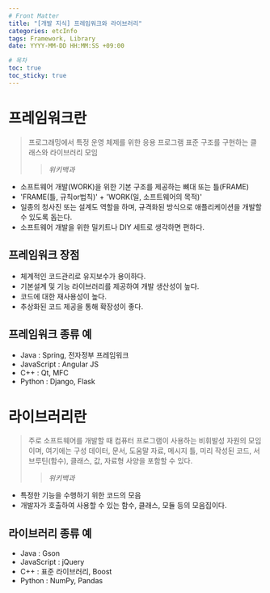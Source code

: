 ```yaml
---
# Front Matter
title: "[개발 지식] 프레임워크와 라이브러리"
categories: etcInfo
tags: Framework, Library
date: YYYY-MM-DD HH:MM:SS +09:00

# 목차
toc: true  
toc_sticky: true 
---
```


# 프레임워크란
> 프로그래밍에서 특정 운영 체제를 위한 응용 프로그램 표준 구조를 구현하는 클래스와 라이브러리 모임
>>*위키백과*

- 소프트웨어 개발(WORK)을 위한 기본 구조를 제공하는 뼈대 또는 틀(FRAME)
- 'FRAME(틀, 규칙or법칙)' + 'WORK(일, 소프트웨어의 목적)' 
- 일종의 청사진 또는 설계도 역할을 하며, 규격화된 방식으로 애플리케이션을 개발할 수 있도록 돕는다.
- 소프트웨어 개발을 위한 밀키트나 DIY 세트로 생각하면 편하다.

## 프레임워크 장점
- 체계적인 코드관리로 유지보수가 용이하다.
- 기본설계 및 기능 라이브러리를 제공하여 개발 생산성이 높다.
- 코드에 대한 재사용성이 높다.
- 추상화된 코드 제공을 통해 확장성이 좋다.

## 프레임워크 종류 예
- Java : Spring, 전자정부 프레임워크
- JavaScript : Angular JS
- C++ : Qt, MFC
- Python : Django, Flask

# 라이브러리란
> 주로 소프트웨어를 개발할 때 컴퓨터 프로그램이 사용하는 비휘발성 자원의 모임이며, 여기에는 구성 데이터, 문서, 도움말 자료, 메시지 틀, 미리 작성된 코드, 서브루틴(함수), 클래스, 값, 자료형 사양을 포함할 수 있다.
>> *위키백과*

- 특정한 기능을 수행하기 위한 코드의 모음
- 개발자가 호출하여 사용할 수 있는 함수, 클래스, 모듈 등의 모음집이다.

## 라이브러리 종류 예
- Java : Gson
- JavaScript : jQuery
- C++ : 표준 라이브러리, Boost
- Python : NumPy, Pandas
